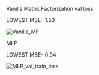 Vanilla Matrix Factorization val loss

LOWEST MSE- 1.53

![Vanilla_MF](https://user-images.githubusercontent.com/93844635/210679980-01ab556a-f74e-4607-bea9-aa16f386a1e9.PNG)

MLP

LOWEST MSE- 0.94

![MLP_val_train_loss](https://user-images.githubusercontent.com/93844635/210680080-768381ce-cd65-4af3-8779-41f1f03ac03e.PNG)


